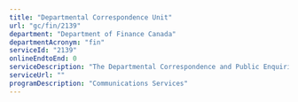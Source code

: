 ```yaml
---
title: "Departmental Correspondence Unit"
url: "gc/fin/2139"
department: "Department of Finance Canada"
departmentAcronym: "fin"
serviceId: "2139"
onlineEndtoEnd: 0
serviceDescription: "The Departmental Correspondence and Public Enquiries team processes correspondence directed to the Minister, as well as calls to the Department’s Public Enquiries line."
serviceUrl: ""
programDescription: "Communications Services"
---
```

